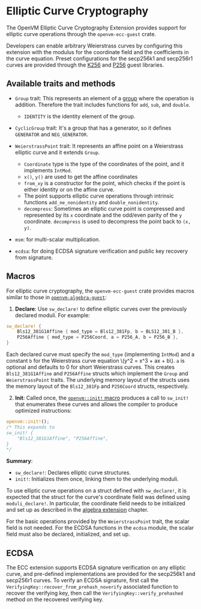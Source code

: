 # Elliptic Curve Cryptography

The OpenVM Elliptic Curve Cryptography Extension provides support for elliptic curve operations through the `openvm-ecc-guest` crate.

Developers can enable arbitrary Weierstrass curves by configuring this extension with the modulus for the coordinate field and the coefficients in the curve equation. Preset configurations for the secp256k1 and secp256r1 curves are provided through the [K256](../guest-libs/k256.md) and [P256](../guest-libs/p256.md) guest libraries.

## Available traits and methods

- `Group` trait:
  This represents an element of a [group](<https://en.wikipedia.org/wiki/Group_(mathematics)>) where the operation is addition. Therefore the trait includes functions for `add`, `sub`, and `double`.

  - `IDENTITY` is the identity element of the group.

- `CyclicGroup` trait:
  It's a group that has a generator, so it defines `GENERATOR` and `NEG_GENERATOR`.

- `WeierstrassPoint` trait:
  It represents an affine point on a Weierstrass elliptic curve and it extends `Group`.

  - `Coordinate` type is the type of the coordinates of the point, and it implements `IntMod`.
  - `x()`, `y()` are used to get the affine coordinates
  - `from_xy` is a constructor for the point, which checks if the point is either identity or on the affine curve.
  - The point supports elliptic curve operations through intrinsic functions `add_ne_nonidentity` and `double_nonidentity`.
  - `decompress`: Sometimes an elliptic curve point is compressed and represented by its `x` coordinate and the odd/even parity of the `y` coordinate. `decompress` is used to decompress the point back to `(x, y)`.

- `msm`: for multi-scalar multiplication.

- `ecdsa`: for doing ECDSA signature verification and public key recovery from signature.

## Macros

For elliptic curve cryptography, the `openvm-ecc-guest` crate provides macros similar to those in [`openvm-algebra-guest`](./algebra.md):

1. **Declare**: Use `sw_declare!` to define elliptic curves over the previously declared moduli. For example:

```rust
sw_declare! {
    Bls12_381G1Affine { mod_type = Bls12_381Fp, b = BLS12_381_B },
    P256Affine { mod_type = P256Coord, a = P256_A, b = P256_B },
}
```

Each declared curve must specify the `mod_type` (implementing `IntMod`) and a constant `b` for the Weierstrass curve equation \\(y^2 = x^3 + ax + b\\). `a` is optional and defaults to 0 for short Weierstrass curves.
This creates `Bls12_381G1Affine` and `P256Affine` structs which implement the `Group` and `WeierstrassPoint` traits. The underlying memory layout of the structs uses the memory layout of the `Bls12_381Fp` and `P256Coord` structs, respectively.

2. **Init**: Called once, the [`openvm::init!` macro](./overview.md#automating-the-init-step) produces a call to `sw_init!` that enumerates these curves and allows the compiler to produce optimized instructions:

```rust
openvm::init!();
/* This expands to
sw_init! {
    "Bls12_381G1Affine", "P256Affine",
}
*/
```

**Summary**:

- `sw_declare!`: Declares elliptic curve structures.
- `init!`: Initializes them once, linking them to the underlying moduli.

To use elliptic curve operations on a struct defined with `sw_declare!`, it is expected that the struct for the curve's coordinate field was defined using `moduli_declare!`. In particular, the coordinate field needs to be initialized and set up as described in the [algebra extension](./algebra.md) chapter.

For the basic operations provided by the `WeierstrassPoint` trait, the scalar field is not needed. For the ECDSA functions in the `ecdsa` module, the scalar field must also be declared, initialized, and set up.

## ECDSA

The ECC extension supports ECDSA signature verification on any elliptic curve, and pre-defined implementations are provided for the secp256k1 and secp256r1 curves.
To verify an ECDSA signature, first call the `VerifyingKey::recover_from_prehash_noverify` associated function to recover the verifying key, then call the `VerifyingKey::verify_prehashed` method on the recovered verifying key.
